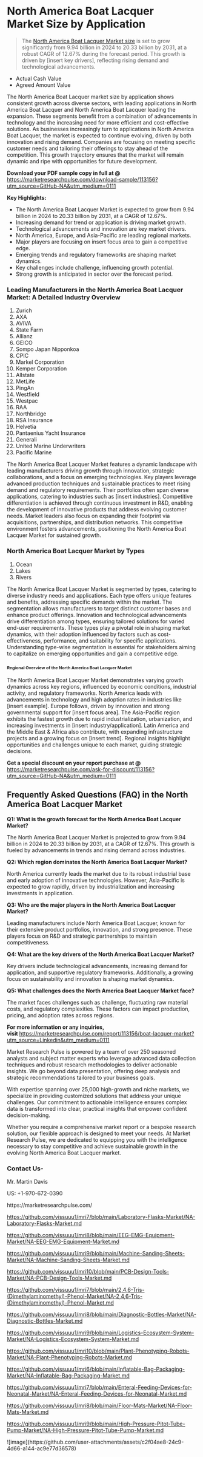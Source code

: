 <h1>North America Boat Lacquer Market&nbsp;Size by Application</h1><blockquote><p>The <a href="https://marketresearchpulse.com/download-sample/113156?utm_source=GitHub-NA&amp;utm_medium=0111">North America Boat Lacquer Market size</a> is set to grow significantly from 9.94 billion in 2024 to 20.33 billion by 2031, at a robust CAGR of 12.67% during the forecast period. This growth is driven by [insert key drivers], reflecting rising demand and technological advancements.</p></blockquote><ul><li>Actual Cash Value<li> Agreed Amount Value</li></ul><p>The North America Boat Lacquer market size by application shows consistent growth across diverse sectors, with leading applications in North America Boat Lacquer and North America Boat Lacquer leading the expansion. These segments benefit from a combination of advancements in technology and the increasing need for more efficient and cost-effective solutions. As businesses increasingly turn to applications in North America Boat Lacquer, the market is expected to continue evolving, driven by both innovation and rising demand. Companies are focusing on meeting specific customer needs and tailoring their offerings to stay ahead of the competition. This growth trajectory ensures that the market will remain dynamic and ripe with opportunities for future development.</p><p><strong>Download your PDF sample copy in full at @ </strong><a href="https://marketresearchpulse.com/download-sample/113156?utm_source=GitHub-NA&amp;utm_medium=0111">https://marketresearchpulse.com/download-sample/113156?utm_source=GitHub-NA&amp;utm_medium=0111</a></p><p><strong>Key Highlights: </strong></p><ul><li>The North America Boat Lacquer Market is expected to grow from 9.94 billion in 2024 to 20.33 billion by 2031, at a CAGR of 12.67%.</li><li>Increasing demand for trend or application is driving market growth.</li><li>Technological advancements and innovation are key market drivers.</li><li>North America, Europe, and Asia-Pacific are leading regional markets.</li><li>Major players are focusing on insert focus area to gain a competitive edge.</li><li>Emerging trends and regulatory frameworks are shaping market dynamics.</li><li>Key challenges include challenge, influencing growth potential.</li><li>Strong growth is anticipated in sector over the forecast period.</li></ul><h3>Leading Manufacturers in the North America Boat Lacquer Market: A Detailed Industry Overview</h3><ol><li>Zurich</li><li>AXA</li><li>AVIVA</li><li>State Farm</li><li>Allianz</li><li>GEICO</li><li>Sompo Japan Nipponkoa</li><li>CPIC</li><li>Markel Corporation</li><li>Kemper Corporation</li><li>Allstate</li><li>MetLife</li><li>PingAn</li><li>Westfield</li><li>Westpac</li><li>RAA</li><li>Northbridge</li><li>RSA Insurance</li><li>Helvetia</li><li>Pantaenius Yacht Insurance</li><li>Generali</li><li>United Marine Underwriters</li><li>Pacific Marine</li></ol><div class="flex max-w-full flex-col flex-grow"><div class="min-h-8 text-message flex w-full flex-col items-end gap-2 whitespace-normal break-words [.text-message+&amp;]:mt-5" dir="auto" data-message-author-role="assistant" data-message-id="fd8432e4-4910-450d-b182-61b7bfb0a01f" data-message-model-slug="gpt-4o"><div class="flex w-full flex-col gap-1 empty:hidden first:pt-[3px]"><div class="markdown prose w-full break-words dark:prose-invert light"><p>The North America Boat Lacquer Market features a dynamic landscape with leading manufacturers driving growth through innovation, strategic collaborations, and a focus on emerging technologies. Key players leverage advanced production techniques and sustainable practices to meet rising demand and regulatory requirements. Their portfolios often span diverse applications, catering to industries such as [insert industries]. Competitive differentiation is achieved through continuous investment in R&amp;D, enabling the development of innovative products that address evolving customer needs. Market leaders also focus on expanding their footprint via acquisitions, partnerships, and distribution networks. This competitive environment fosters advancements, positioning the North America Boat Lacquer Market for sustained growth.</p></div></div></div></div><h3>North America Boat Lacquer Market by Types</h3><ol><li>Ocean<li> Lakes<li> Rivers</li></ol><div class="flex max-w-full flex-col flex-grow"><div class="min-h-8 text-message flex w-full flex-col items-end gap-2 whitespace-normal break-words [.text-message+&amp;]:mt-5" dir="auto" data-message-author-role="assistant" data-message-id="084470be-0bb7-4664-bddf-5156b4f41249" data-message-model-slug="gpt-4o-mini"><div class="flex w-full flex-col gap-1 empty:hidden first:pt-[3px]"><div class="markdown prose w-full break-words dark:prose-invert light"><p>The North America Boat Lacquer Market is segmented by types, catering to diverse industry needs and applications. Each type offers unique features and benefits, addressing specific demands within the market. The segmentation allows manufacturers to target distinct customer bases and enhance product offerings. Innovation and technological advancements drive differentiation among types, ensuring tailored solutions for varied end-user requirements. These types play a pivotal role in shaping market dynamics, with their adoption influenced by factors such as cost-effectiveness, performance, and suitability for specific applications. Understanding type-wise segmentation is essential for stakeholders aiming to capitalize on emerging opportunities and gain a competitive edge.</p></div></div></div></div><h3><span style="font-size: 11px;">Regional Overview of the North America Boat Lacquer Market</span></h3><div class="flex max-w-full flex-col flex-grow"><div class="min-h-8 text-message flex w-full flex-col items-end gap-2 whitespace-normal break-words [.text-message+&amp;]:mt-5" dir="auto" data-message-author-role="assistant" data-message-id="e9038762-ce64-4e30-91c9-9bd413514231" data-message-model-slug="gpt-4o-mini"><div class="flex w-full flex-col gap-1 empty:hidden first:pt-[3px]"><div class="markdown prose w-full break-words dark:prose-invert light"><p>The North America Boat Lacquer Market demonstrates varying growth dynamics across key regions, influenced by economic conditions, industrial activity, and regulatory frameworks. North America leads with advancements in technology and high adoption rates in industries like [insert example]. Europe follows, driven by innovation and strong governmental support for [insert focus area]. The Asia-Pacific region exhibits the fastest growth due to rapid industrialization, urbanization, and increasing investments in [insert industry/application]. Latin America and the Middle East &amp; Africa also contribute, with expanding infrastructure projects and a growing focus on [insert trend]. Regional insights highlight opportunities and challenges unique to each market, guiding strategic decisions.</p></div></div></div></div><p><strong>Get a special discount on your report purchase at @ </strong><a href="https://marketresearchpulse.com/ask-for-discount/113156?utm_source=GitHub-NA&amp;utm_medium=0111">https://marketresearchpulse.com/ask-for-discount/113156?utm_source=GitHub-NA&amp;utm_medium=0111</a></p><h2>Frequently Asked Questions (FAQ) in the North America Boat Lacquer Market</h2><p><strong>Q1: What is the growth forecast for the North America Boat Lacquer Market?</strong></p><p>The North America Boat Lacquer Market is projected to grow from 9.94 billion in 2024 to 20.33 billion by 2031, at a CAGR of 12.67%. This growth is fueled by advancements in trends and rising demand across industries.</p><p><strong>Q2: Which region dominates the North America Boat Lacquer Market?</strong></p><p>North America currently leads the market due to its robust industrial base and early adoption of innovative technologies. However, Asia-Pacific is expected to grow rapidly, driven by industrialization and increasing investments in application.</p><p><strong>Q3: Who are the major players in the North America Boat Lacquer Market?</strong></p><p>Leading manufacturers include North America Boat Lacquer, known for their extensive product portfolios, innovation, and strong presence. These players focus on R&amp;D and strategic partnerships to maintain competitiveness.</p><p><strong>Q4: What are the key drivers of the North America Boat Lacquer Market?</strong></p><p>Key drivers include technological advancements, increasing demand for application, and supportive regulatory frameworks. Additionally, a growing focus on sustainability and innovation is shaping market dynamics.</p><p><strong>Q5: What challenges does the North America Boat Lacquer Market face?</strong></p><p>The market faces challenges such as challenge, fluctuating raw material costs, and regulatory complexities. These factors can impact production, pricing, and adoption rates across regions.</p><p><strong>For more information or any inquiries, visit&nbsp;</strong><a href="https://marketresearchpulse.com/report/113156/boat-lacquer-market?utm_source=Linkedin&utm_medium=0111">https://marketresearchpulse.com/report/113156/boat-lacquer-market?utm_source=Linkedin&utm_medium=0111</a></p><p>Market Research Pulse is powered by a team of over 250 seasoned analysts and subject matter experts who leverage advanced data collection techniques and robust research methodologies to deliver actionable insights. We go beyond data presentation, offering deep analysis and strategic recommendations tailored to your business goals.</p><p>With expertise spanning over 25,000 high-growth and niche markets, we specialize in providing customized solutions that address your unique challenges. Our commitment to actionable intelligence ensures complex data is transformed into clear, practical insights that empower confident decision-making.</p><p>Whether you require a comprehensive market report or a bespoke research solution, our flexible approach is designed to meet your needs. At Market Research Pulse, we are dedicated to equipping you with the intelligence necessary to stay competitive and achieve sustainable growth in the evolving North America Boat Lacquer market.</p><h3><strong>Contact Us-</strong></h3><p>Mr. Martin Davis</p><p>US: +1-970-672-0390</p><p>https://marketresearchpulse.com/</p><p><a href="https://github.com/vissuuu1/mri7/blob/main/Laboratory-Flasks-Market/NA-Laboratory-Flasks-Market.md">https://github.com/vissuuu1/mri7/blob/main/Laboratory-Flasks-Market/NA-Laboratory-Flasks-Market.md</a></p><p><a href="https://github.com/vissuuu1/mri8/blob/main/EEG-EMG-Equipment-Market/NA-EEG-EMG-Equipment-Market.md">https://github.com/vissuuu1/mri8/blob/main/EEG-EMG-Equipment-Market/NA-EEG-EMG-Equipment-Market.md</a></p><p><a href="https://github.com/vissuuu1/mri9/blob/main/Machine-Sanding-Sheets-Market/NA-Machine-Sanding-Sheets-Market.md">https://github.com/vissuuu1/mri9/blob/main/Machine-Sanding-Sheets-Market/NA-Machine-Sanding-Sheets-Market.md</a></p><p><a href="https://github.com/vissuuu1/mri10/blob/main/PCB-Design-Tools-Market/NA-PCB-Design-Tools-Market.md">https://github.com/vissuuu1/mri10/blob/main/PCB-Design-Tools-Market/NA-PCB-Design-Tools-Market.md</a></p><p><a href="https://github.com/vissuuu1/mri7/blob/main/2,4,6-Tris-(Dimethylaminomethyl)-Phenol-Market/NA-2,4,6-Tris-(Dimethylaminomethyl)-Phenol-Market.md">https://github.com/vissuuu1/mri7/blob/main/2,4,6-Tris-(Dimethylaminomethyl)-Phenol-Market/NA-2,4,6-Tris-(Dimethylaminomethyl)-Phenol-Market.md</a></p><p><a href="https://github.com/vissuuu1/mri8/blob/main/Diagnostic-Bottles-Market/NA-Diagnostic-Bottles-Market.md">https://github.com/vissuuu1/mri8/blob/main/Diagnostic-Bottles-Market/NA-Diagnostic-Bottles-Market.md</a></p><p><a href="https://github.com/vissuuu1/mri9/blob/main/Logistics-Ecosystem-System-Market/NA-Logistics-Ecosystem-System-Market.md">https://github.com/vissuuu1/mri9/blob/main/Logistics-Ecosystem-System-Market/NA-Logistics-Ecosystem-System-Market.md</a></p><p><a href="https://github.com/vissuuu1/mri10/blob/main/Plant-Phenotyping-Robots-Market/NA-Plant-Phenotyping-Robots-Market.md">https://github.com/vissuuu1/mri10/blob/main/Plant-Phenotyping-Robots-Market/NA-Plant-Phenotyping-Robots-Market.md</a></p><p><a href="https://github.com/vissuuu1/mri6/blob/main/Inflatable-Bag-Packaging-Market/NA-Inflatable-Bag-Packaging-Market.md">https://github.com/vissuuu1/mri6/blob/main/Inflatable-Bag-Packaging-Market/NA-Inflatable-Bag-Packaging-Market.md</a></p><p><a href="https://github.com/vissuuu1/mri7/blob/main/Enteral-Feeding-Devices-for-Neonatal-Market/NA-Enteral-Feeding-Devices-for-Neonatal-Market.md">https://github.com/vissuuu1/mri7/blob/main/Enteral-Feeding-Devices-for-Neonatal-Market/NA-Enteral-Feeding-Devices-for-Neonatal-Market.md</a></p><p><a href="https://github.com/vissuuu1/mri8/blob/main/Floor-Mats-Market/NA-Floor-Mats-Market.md">https://github.com/vissuuu1/mri8/blob/main/Floor-Mats-Market/NA-Floor-Mats-Market.md</a></p><p><a href="https://github.com/vissuuu1/mri9/blob/main/High-Pressure-Pitot-Tube-Pump-Market/NA-High-Pressure-Pitot-Tube-Pump-Market.md">https://github.com/vissuuu1/mri9/blob/main/High-Pressure-Pitot-Tube-Pump-Market/NA-High-Pressure-Pitot-Tube-Pump-Market.md</a></p>
![image](https://github.com/user-attachments/assets/c2f04ae8-24c9-4d66-a144-ac9e77d36578)
